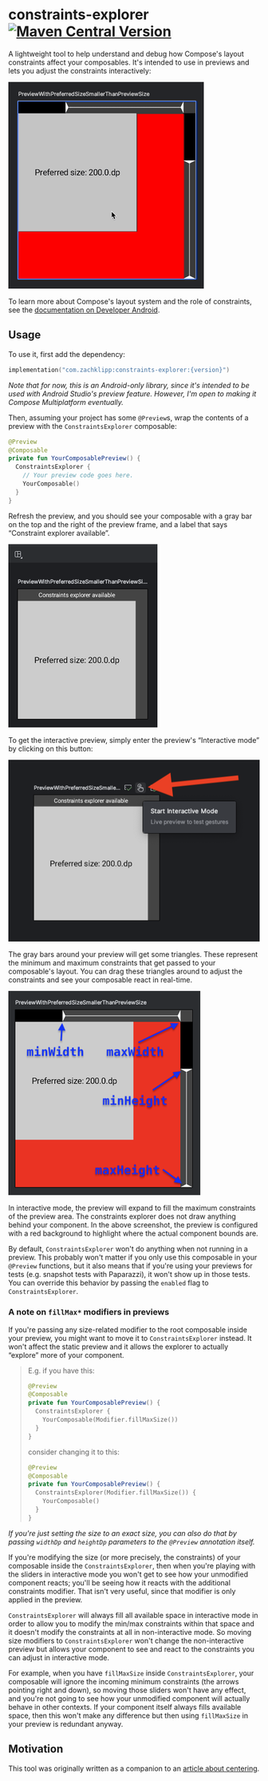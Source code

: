 # constraints-explorer [![Maven Central Version](https://img.shields.io/maven-central/v/com.zachklipp/constraints-explorer)](https://central.sonatype.com/artifact/com.zachklipp/constraints-explorer)

A lightweight tool to help understand and debug how Compose's layout constraints affect your
composables. It's intended to use in previews and lets you adjust the constraints interactively:

![demo of constraints explorer](assets/preview-demo.gif)

To learn more about Compose's layout system and the role of constraints, see the [documentation on
Developer Android](https://developer.android.com/develop/ui/compose/layouts/basics).

## Usage

To use it, first add the dependency:

```kotlin
implementation("com.zachklipp:constraints-explorer:{version}")
```

_Note that for now, this is an Android-only library, since it's intended to be used with Android
Studio's preview feature. However, I'm open to making it Compose Multiplatform eventually._

Then, assuming your project has some `@Preview`s, wrap the contents of a preview with the
`ConstraintsExplorer` composable:

```kotlin
@Preview
@Composable
private fun YourComposablePreview() {
  ConstraintsExplorer {
    // Your preview code goes here.
    YourComposable()
  }
}
```

Refresh the preview, and you should see your composable with a gray bar on the top and the right
of the preview frame, and a label that says “Constraint explorer available”.

![screenshot of non-interactive preview](assets/preview.png)

To get the interactive preview, simply enter the preview's “Interactive mode” by clicking on this
button:

![screenshot of button to enable interactive mode](assets/preview-interactive-button.png)

The gray bars around your preview will get some triangles. These represent the minimum and maximum
constraints that get passed to your composable's layout. You can drag these triangles around to
adjust the constraints and see your composable react in real-time.

![screenshot of interactive constraints explorer](assets/preview-interactive.png)

In interactive mode, the preview will expand to fill the maximum constraints of the preview area.
The constraints explorer does not draw anything behind your component. In the above screenshot, the
preview is configured with a red background to highlight where the actual component bounds are.

By default, `ConstraintsExplorer` won't do anything when not running in a preview. This probably
won't matter if you only use this composable in your `@Preview` functions, but it also means that
if you're using your previews for tests (e.g. snapshot tests with Paparazzi), it won't show up in
those tests. You can override this behavior by passing the `enabled` flag to `ConstraintsExplorer`.

### A note on `fillMax*` modifiers in previews

If you're passing any size-related modifier to the root composable inside your preview, you might
want to move it to `ConstraintsExplorer` instead. It won't affect the static preview and it allows
the explorer to actually “explore” more of your component.

> E.g. if you have this:
> ```kotlin
> @Preview
> @Composable
> private fun YourComposablePreview() {
>   ConstraintsExplorer {
>     YourComposable(Modifier.fillMaxSize())
>   }
> }
> ```
>
> consider changing it to this:
>
> ```kotlin
> @Preview
> @Composable
> private fun YourComposablePreview() {
>   ConstraintsExplorer(Modifier.fillMaxSize()) {
>     YourComposable()
>   }
> }
> ```

_If you're just setting the size to an exact size, you can also do that by passing `widthDp` and
`heightDp` parameters to the `@Preview` annotation itself._

If you're modifying the size (or more precisely, the constraints) of your composable inside the
`ConstraintsExplorer`, then when you're playing with the sliders in interactive mode you won't get
to see how your unmodified component reacts; you'll be seeing how it reacts with the additional
constraints modifier. That isn't very useful, since that modifier is only applied in the preview.

`ConstraintsExplorer` will always fill all available space in interactive mode in order to allow you
to modify the min/max constraints within that space and it doesn't modify the constraints at all in
non-interactive mode. So moving size modifiers to `ConstraintsExplorer` won't change the
non-interactive preview but allows your component to see and react to the constraints you can adjust
in interactive mode.

For example, when you have `fillMaxSize` inside `ConstraintsExplorer`, your composable will ignore
the incoming minimum constraints (the arrows pointing right and down), so moving those sliders won't
have any effect, and you're not going to see how your unmodified component will actually behave in
other contexts. If your component itself always fills available space, then this won't make any
difference but then using `fillMaxSize` in your preview is redundant anyway.

## Motivation

This tool was originally written as a companion to an
[article about centering](https://blog.zachklipp.com/centering-in-compose/).